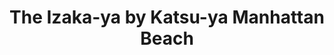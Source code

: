---
layout: place
title: The Izaka-ya by Katsu-ya Manhattan Beach
permalink: /california/manhattan-beach/the-izaka-ya-by-katsu-ya-manhattan-beach.html
stateAbbr: CA
stateName: California
cityName: Manhattan Beach
seo:
  type: restaurant
  links: null
place_id: ChIJXVWlh-yzwoAR00a54Y-G4MM
photos:
  - name: >-
      places/ChIJXVWlh-yzwoAR00a54Y-G4MM/photos/AeeoHcJcE8qzaRm32apHnOunzDk9hBTY1u2-sgfevlHC3H4TdJo8NE-iNRufARzJX0vMR6AvsBntwEc-UVEU3HwomzA_CKzo4xQyfokmv8huKqmhOdplaMKsBZBWq3QOs2HFYN9bECNfq54okigdSsDIzuBoXRN-tcmMeQTIwybpI3NIR6veT5j3GGkD77UWKaVz8Fsq-7ngV_KqFthNHPt5KhVWavnM9_r40OSScmv3oYU2Nvx7Q6Q3wI1FfoEzPGacDa1FnbtN61HYQpiesVNTtvnzcDC1t-9Uiiaeca9xgc89EQ
    widthPx: 1080
    heightPx: 608
    authorAttributions:
      - displayName: The Izaka-ya by Katsu-ya Manhattan Beach
        uri: https://maps.google.com/maps/contrib/106692067866154829523
        photoUri: >-
          https://lh3.googleusercontent.com/a/ACg8ocL9uxa-Ug5Z3rxS9hRTl2X-3PDFZl00bXgPZeuqmwv44bwVNw=s100-p-k-no-mo
    flagContentUri: >-
      https://www.google.com/local/imagery/report/?cb_client=maps_api_places.places_api&image_key=!1e10!2sAF1QipMrPOAE7Cq9rlpOvDrUv_xdeW0BNcv4fjFZLIRK&hl=en-US
    googleMapsUri: >-
      https://www.google.com/maps/place//data=!3m4!1e2!3m2!1sAF1QipMrPOAE7Cq9rlpOvDrUv_xdeW0BNcv4fjFZLIRK!2e10!4m2!3m1!1s0x80c2b3ec87a5555d:0xc3e0868fe1b946d3
  - name: >-
      places/ChIJXVWlh-yzwoAR00a54Y-G4MM/photos/AeeoHcI5bWoy_WelTSfyVaKEGX_m_jCRPXUmih9Bya-PPz_iv5D1Vx1M92_n8m3XTmOevN92nOje0ToDAz6MQLvRKfNy-FOWhj5VuAr0WlTaD43gjI_nCD1yOoZwk1E-oVkhIs3MMgrPUkgqfw9lTJsrxkoW7VlkjUgaLZOJ6RlZZ4xT2X5ICgxCkuJjUIaEsytomjGNzTL32ZxGiLeI_30H73TonbsF0G5oLj9rydk2UuqyzJOVsz5BURoawV7mw0mGDHrayl_coDTGp_DGfn2eN7VoiDaZFrfR7liQNQ057WIDQdGKLR1jcnwjvR4GJ7ip_yN0MNNL_SI5H0oJiLeNmANd7i3HpnNO198IH1s8nxXHdXmwKDZgn3zAi7AzluB5bXlIW8yVjT2Sd1dSmhB54akTu9DCiMXsrSFl21ZucdSplQ
    widthPx: 4800
    heightPx: 2700
    authorAttributions:
      - displayName: JJP
        uri: https://maps.google.com/maps/contrib/117552302523516567250
        photoUri: >-
          https://lh3.googleusercontent.com/a-/ALV-UjXI9VhdteKRXdQEcu5cPfBqcgVNaixqSs0s5yWk3bzOpt8juYJ0=s100-p-k-no-mo
    flagContentUri: >-
      https://www.google.com/local/imagery/report/?cb_client=maps_api_places.places_api&image_key=!1e10!2sCIHM0ogKEICAgID44YCHTg&hl=en-US
    googleMapsUri: >-
      https://www.google.com/maps/place//data=!3m4!1e2!3m2!1sCIHM0ogKEICAgID44YCHTg!2e10!4m2!3m1!1s0x80c2b3ec87a5555d:0xc3e0868fe1b946d3
  - name: >-
      places/ChIJXVWlh-yzwoAR00a54Y-G4MM/photos/AeeoHcI3wz6aEByOnR6mTckjJiIwdvmJSJjWkyKWcctJTSCL-D6UfA4bU-pIIwmTDtb4qjzzDfRrD2rb2YqhF96_gk-XTVAbsgWXRXdKqLTZ4j5u8i2PpTlhLrK_yjH8ueSfDueZG0yji1iGH-Wdf4rJBUINtXxNZ2-PfzM40s7vub2JgEUqyidfX8JPovhNNWTWS24pI1lzoi9sN10-plEKRcYD0GggpLK9DAyxoRpOPgmqDu8lrnCGRoTqNO6l6ZDWpBzdK_xtWiovMzYtSyg0MKB4sW_HQ3rmODXRzmOjYUwVcS80YhD5pYFEhSwwrpqlXh0t6RIihSOS3-qNLg_tzvaHW5JUS9Vkh99HedQt3PdmEWgONWF1cn0Cj6e18oRZVjIhG20R0bbfxqERhAQ40f2G00Lw6-4LsoCV1VbCxdNZXIJb
    widthPx: 4032
    heightPx: 3024
    authorAttributions:
      - displayName: Kazuto Wong
        uri: https://maps.google.com/maps/contrib/108280086448693057846
        photoUri: >-
          https://lh3.googleusercontent.com/a-/ALV-UjUXkAyHLuxrSMWAlm4GozMsOFTf0mMBssLn55KZS8KMu1Wg8EiF=s100-p-k-no-mo
    flagContentUri: >-
      https://www.google.com/local/imagery/report/?cb_client=maps_api_places.places_api&image_key=!1e10!2sCIHM0ogKEICAgMCogs2FwAE&hl=en-US
    googleMapsUri: >-
      https://www.google.com/maps/place//data=!3m4!1e2!3m2!1sCIHM0ogKEICAgMCogs2FwAE!2e10!4m2!3m1!1s0x80c2b3ec87a5555d:0xc3e0868fe1b946d3
  - name: >-
      places/ChIJXVWlh-yzwoAR00a54Y-G4MM/photos/AeeoHcKBXNxRnAmwc6Yn9vd1Cw5SIxS8I1itcCvOi6NjXmiLduHQHfqBvcELqk9GJpLu7TaTYTa1hh-tv7P3WppMzk6SUH9oUBiPSyZZoxKNxAgoU2E-L5TDRAL9URQ-V5Rrft-APcPa1RORd5E6FYVGTF0yLuWlQK-F2fYEF8TijdFlJVDe_Kg_Z_O7Wd9EZfQCYU58zeab6B0QCpya5ZmcEJUel55LBFkbKSgyZUczilVYM0jzFIK3gVzqHP_2lpj2DF91GmJ4XcT0ZUSusXnTavMJusDn0poAMF7M86IKyCmSF45kl_xPxEh16R5osFwJ5UPVbjJn0E9vTlSolqaiN6k9xi9tqogvfXuK20JEZMmo25XjxD5eqBDzK_BcDJwuYeTheW7_TRj6T75Izh9RKUNVpxS6RK2DdNA2Y3O9wwUN7Q
    widthPx: 3000
    heightPx: 4000
    authorAttributions:
      - displayName: Jennifer Kang
        uri: https://maps.google.com/maps/contrib/111477088839100959085
        photoUri: >-
          https://lh3.googleusercontent.com/a-/ALV-UjUxkJXwxewNfHSuDxQYre6UFzDGRcZQhkw-pBSEG-V-fphfp0cGtQ=s100-p-k-no-mo
    flagContentUri: >-
      https://www.google.com/local/imagery/report/?cb_client=maps_api_places.places_api&image_key=!1e10!2sCIHM0ogKEICAgMCQ_MarTg&hl=en-US
    googleMapsUri: >-
      https://www.google.com/maps/place//data=!3m4!1e2!3m2!1sCIHM0ogKEICAgMCQ_MarTg!2e10!4m2!3m1!1s0x80c2b3ec87a5555d:0xc3e0868fe1b946d3
  - name: >-
      places/ChIJXVWlh-yzwoAR00a54Y-G4MM/photos/AeeoHcKmN3Bw32zN3yem5oTuZyGQcAhT-eXTkGoSFHPukY15hN4ReREpU-7lzBEpQe-ke52mlf9E5PIX4szbCVjaIJ8WNluLjy2MEM0J52An970vWx__x00JGxTpjpTAb7zoQPlvtghnU9wjgsKozLfZ1VABN-FhvoU3hEheaSGH_USM27FXM-cXzBWzADhwTm4wSXMlbwYLMX--0NefKSwNWRY-Dk00-2pci0B9JCJ80HqiKu7x7bo0B28EoHjncnVAfnZeyu5bPzwceJHEOnu5wIdKQBTmyhdCHPdCZjgPJldalrliqGtUjvYC9HWdk4bGwkzzxAOS8nS2BkpluwesL1QzLvBblPadEdB0Wff4H7EYJ0r9tVWCfXhwGgJBdpWqxVaHSYuZVj6HjDYtqX-8oEBpYmKpUhcpNugDpyq_JqnBqdUK
    widthPx: 3024
    heightPx: 4032
    authorAttributions:
      - displayName: Edmond H
        uri: https://maps.google.com/maps/contrib/103101366353787008706
        photoUri: >-
          https://lh3.googleusercontent.com/a-/ALV-UjVtaQNTUE1D9ndxy1QYMGpB17Er3aX321BLqoiriSejFMdxRBU=s100-p-k-no-mo
    flagContentUri: >-
      https://www.google.com/local/imagery/report/?cb_client=maps_api_places.places_api&image_key=!1e10!2sCIHM0ogKEICAgIDr4e-74gE&hl=en-US
    googleMapsUri: >-
      https://www.google.com/maps/place//data=!3m4!1e2!3m2!1sCIHM0ogKEICAgIDr4e-74gE!2e10!4m2!3m1!1s0x80c2b3ec87a5555d:0xc3e0868fe1b946d3
  - name: >-
      places/ChIJXVWlh-yzwoAR00a54Y-G4MM/photos/AeeoHcJo4qOuXaVD_obOkI4S9mozEIQ9Qw7mJdT3ftP9ii3ZEfmGyUJF5MXROikmhhBgqyV0w_RgiPAJt7Pahx3CVmBJXN-zSkb4V7qz5dRBc-e16i1U_5GJOXW061Y3ILdhNRdn0kSTmGEhzo6D7QVm5JJbluD7FnQ57iHqITnDQ7AUJt-aM7jWAXD5QTmGS0ap33AnlRMXUgKFgeQ6z6qJvgC_XZxOVMvxj8p7XYFvYwkYFvESbrQt6BvC8_uUuuixyBjHd8-yZfjoP83cbAx3lasz_asie0JhcJtZpTDZvoAmFXxu55X7cpIMQQyUgkT7RUM3_zqtJ7JJQwPqTrvYnqG7jlMBsDHRWOCKLJSaVxqQgph_tPEEoDWC0qMLct0iOlzdBmZ48Bh6_MPMzWwjuW6UuTM-AOGJE5GgVGHZkUs
    widthPx: 4800
    heightPx: 3600
    authorAttributions:
      - displayName: Djordjiana Buric
        uri: https://maps.google.com/maps/contrib/107242964654804817283
        photoUri: >-
          https://lh3.googleusercontent.com/a-/ALV-UjVc0YMd4yD9FNBUQ5fKUznihzdc7J4PSzDd5d67Cc1o6hz8zrQ=s100-p-k-no-mo
    flagContentUri: >-
      https://www.google.com/local/imagery/report/?cb_client=maps_api_places.places_api&image_key=!1e10!2sCIHM0ogKEICAgMCwqqLnNw&hl=en-US
    googleMapsUri: >-
      https://www.google.com/maps/place//data=!3m4!1e2!3m2!1sCIHM0ogKEICAgMCwqqLnNw!2e10!4m2!3m1!1s0x80c2b3ec87a5555d:0xc3e0868fe1b946d3
  - name: >-
      places/ChIJXVWlh-yzwoAR00a54Y-G4MM/photos/AeeoHcKli3UU6SnGZTwdVfqnu9Qbfy_AQBEAP9kzFN6MVVFxtN3hI8IJf9JTWBxeCwiBHl-GlK87plO4YnmKH73fy-0MqxtOMji7etSKIJRwSblxzWqQz22Fdfvfw5s1eFhZLqsfo50SyOzLvYCIM5oSRcC0eWWYhQI7a3ZEBh4LhPt3aH7Lett2nHf8RP2QXQ7W6ZQI4xmr8GbStDS-R7n2a7kXNNZIZWJHBc-BWljHH4lL66ns_Fgv-XlKQq5QRZitVLuucGW03aXxQOBahjE4LaAx1faFEuGQwzPEDahAOdL14A
    widthPx: 1080
    heightPx: 608
    authorAttributions:
      - displayName: The Izaka-ya by Katsu-ya Manhattan Beach
        uri: https://maps.google.com/maps/contrib/106692067866154829523
        photoUri: >-
          https://lh3.googleusercontent.com/a/ACg8ocL9uxa-Ug5Z3rxS9hRTl2X-3PDFZl00bXgPZeuqmwv44bwVNw=s100-p-k-no-mo
    flagContentUri: >-
      https://www.google.com/local/imagery/report/?cb_client=maps_api_places.places_api&image_key=!1e10!2sAF1QipOUSBfimZxDwrZQiV683-U306aqEZICSTo44ciS&hl=en-US
    googleMapsUri: >-
      https://www.google.com/maps/place//data=!3m4!1e2!3m2!1sAF1QipOUSBfimZxDwrZQiV683-U306aqEZICSTo44ciS!2e10!4m2!3m1!1s0x80c2b3ec87a5555d:0xc3e0868fe1b946d3
  - name: >-
      places/ChIJXVWlh-yzwoAR00a54Y-G4MM/photos/AeeoHcKwWzaFG9CW5ZK2a7uGYkevABNfl7XVbm6Bx8hxqsrovNDakaA3e_mQs1vapRCMouWWGJSMhcG88NeCkascb1Lqop8Q9hUXijUjVexm2DBdrqe65UwS6-mEWLoPyPdG6rYcwvvqjxoBGno1BoJEmbEBXHogROJi2un7crIRfpvMp2fuw81FTP76OHviyiJ8e20jDCrunlHQR3c5FBOeu_8JhwaCmSA8qhlUTcdNmG9iEq4qlmTp45bxo7ik_3SSpnF_jVWSadnC17hFfzll7lRZUmWwJIN_ORHg0wOKO-jj9SRzezFBzVhPCX8h8moP881X1vf_nb1wlnV4yrK3ihuy1BH3r3JaUpwHX9tXVM228hmaR9r4QdZiDFyUFVcCT4S6L6fXoENGnUzjifEwtmqWKjzW2wagsOhLrDlgT7eaVn0
    widthPx: 3024
    heightPx: 4032
    authorAttributions:
      - displayName: Ethan B
        uri: https://maps.google.com/maps/contrib/111056192672944391013
        photoUri: >-
          https://lh3.googleusercontent.com/a/ACg8ocK-qi1SiF1CdJvcjlJ8pzvmPH_LIlKwTWHbJGKm0GVtLnFqtL0=s100-p-k-no-mo
    flagContentUri: >-
      https://www.google.com/local/imagery/report/?cb_client=maps_api_places.places_api&image_key=!1e10!2sCIHM0ogKEICAgICOqrnomgE&hl=en-US
    googleMapsUri: >-
      https://www.google.com/maps/place//data=!3m4!1e2!3m2!1sCIHM0ogKEICAgICOqrnomgE!2e10!4m2!3m1!1s0x80c2b3ec87a5555d:0xc3e0868fe1b946d3
  - name: >-
      places/ChIJXVWlh-yzwoAR00a54Y-G4MM/photos/AeeoHcIXNKZFq8A9v5EAyk5-c384-9l9MrX2YIldTbjYr56wOYKB2YR48jiqJsJPrhUN-65ikk9klR-Sm6WvceA3XZUNiSjOVD9iRtcVet07A9vLAZV14s347GLlfJH1YWp0CrVR70svoYHfOUvTRpTfInXDUVsToTAK3yhLCMVFaQYVfFotc_U9_TMVuu7e6isVTKdvAwbAnZbWo8ZAfdkZdACc9PjNhkJS3Ny2mGpQ5LUEGdUwlp8X9rggSvbICB8HIgBbGcD4QFvu8n29O2oh6NzMrW2bYBLD0LQuXqXPvbKf_BtfpNc7bWcS-gAKQuSJSb39ClKn-eK6bbZhFItFr6crrCn8DRt9m4bzsi8b5vZ5rt_oSh5QU7Y5pAl9UezNXRq3hCJr0Z1LlikOO6cz7NPO8YsVJwNql27xCy29GwyZcVo
    widthPx: 4080
    heightPx: 3072
    authorAttributions:
      - displayName: Kirsten C
        uri: https://maps.google.com/maps/contrib/102217670351155674425
        photoUri: >-
          https://lh3.googleusercontent.com/a/ACg8ocLYXVb_qb-vjRtSbw0hTraQkIrfSgoIS5JwuRE-wgR0rg2K=s100-p-k-no-mo
    flagContentUri: >-
      https://www.google.com/local/imagery/report/?cb_client=maps_api_places.places_api&image_key=!1e10!2sCIHM0ogKEICAgIDl4MP27gE&hl=en-US
    googleMapsUri: >-
      https://www.google.com/maps/place//data=!3m4!1e2!3m2!1sCIHM0ogKEICAgIDl4MP27gE!2e10!4m2!3m1!1s0x80c2b3ec87a5555d:0xc3e0868fe1b946d3
  - name: >-
      places/ChIJXVWlh-yzwoAR00a54Y-G4MM/photos/AeeoHcK1HdakP-FN-oFbdnK26aP4qfJCnDp3f3Lv2YkHinCKEtfFMTjjtP8GKJGrCQNer4rNYlXg4695qTXx4IwopK6wveNdSzpjohLpcqF_cPI5Mmn3Y6rpZft16gWsMsdi-Dxx9wVMgvhNLSq84LWusICb9grK8DaCYvLCkhhw9NCklrdg7dcJdBw5WBs3_jW-YI5keY05iMgNEkYccmYwokjsStpkQCwt6rKHcd7Lm-0ZZ02mvo1MjBfE13V2ANJ2aNQx-0oKtnZFOxW8pIyEDPpGngvUNuJcSjdI-rGC-xK86XiWoNg1WkdNtAVeezqgcbyXCNZWTzXRR4EkT3QWtRslYwEUP3-cbYUnQUqx2H5FfGbPiA4XCkb4_Jikygz7rx9s_HBC8DnKqxEakNZAspDFNqnnF5uOdFXVOHb7LwzIavLL
    widthPx: 4032
    heightPx: 3024
    authorAttributions:
      - displayName: Adam Solomon
        uri: https://maps.google.com/maps/contrib/116908702151904212112
        photoUri: >-
          https://lh3.googleusercontent.com/a-/ALV-UjUTrdYM2uKog4Z60KCLRDtOqqL2b42udyl_AO-ZJuwCnKyUrw-P=s100-p-k-no-mo
    flagContentUri: >-
      https://www.google.com/local/imagery/report/?cb_client=maps_api_places.places_api&image_key=!1e10!2sCIHM0ogKEICAgID2r5v-2wE&hl=en-US
    googleMapsUri: >-
      https://www.google.com/maps/place//data=!3m4!1e2!3m2!1sCIHM0ogKEICAgID2r5v-2wE!2e10!4m2!3m1!1s0x80c2b3ec87a5555d:0xc3e0868fe1b946d3
address: 1133 Highland Ave, Manhattan Beach, CA 90266, USA
street: 1133 Highland Ave
city: Manhattan Beach
state: CA
zip: '90266'
country: USA
neighborhood: null
latitude: '33.885244'
longitude: '-118.409918'
accessibility_options:
  wheelchairAccessibleParking: true
  wheelchairAccessibleEntrance: true
  wheelchairAccessibleRestroom: true
  wheelchairAccessibleSeating: true
business_status: OPERATIONAL
name: The Izaka-ya by Katsu-ya Manhattan Beach
google_maps_links:
  directionsUri: >-
    https://www.google.com/maps/dir//''/data=!4m7!4m6!1m1!4e2!1m2!1m1!1s0x80c2b3ec87a5555d:0xc3e0868fe1b946d3!3e0
  placeUri: https://maps.google.com/?cid=14114429184704595667
  writeAReviewUri: >-
    https://www.google.com/maps/place//data=!4m3!3m2!1s0x80c2b3ec87a5555d:0xc3e0868fe1b946d3!12e1
  reviewsUri: >-
    https://www.google.com/maps/place//data=!4m4!3m3!1s0x80c2b3ec87a5555d:0xc3e0868fe1b946d3!9m1!1b1
  photosUri: >-
    https://www.google.com/maps/place//data=!4m3!3m2!1s0x80c2b3ec87a5555d:0xc3e0868fe1b946d3!10e5
primary_type: Japanese Restaurant
opening_hours:
  regular: null
  current: null
secondary_opening_hours:
  regular:
    weekdayDescriptions: null
    type: null
  current:
    weekdayDescriptions: null
    type: null
phone: null
price_level: null
price_range: null
rating: null
rating_count: 0
website: null
description: >-
  Discover The Izaka-ya in Manhattan Beach$$$The Izaka-ya by Katsu-ya in
  Manhattan Beach, CA, is a welcoming spot for enjoying fresh sushi and
  authentic Japanese dishes in a laid-back atmosphere. This sushi restaurant
  near the coast offers a variety of flavorful options, including expertly
  prepared rolls and other traditional fare, paired with a selection of beers,
  wines, sake, and cocktails to enhance your meal. Its casual setting makes it
  ideal for those searching for top-rated sushi places near me, with a focus on
  quality ingredients and simple yet inviting vibes. Accessibility features like
  wheelchair-friendly parking and entrances add to the convenience, ensuring
  everyone can savor the experience. Whether you're looking for sushi
  restaurants in a relaxed environment, this location stands out for its
  approachable take on Japanese cuisine.
generative_summary: >-
  Discover The Izaka-ya in Manhattan Beach$$$The Izaka-ya by Katsu-ya in
  Manhattan Beach, CA, is a welcoming spot for enjoying fresh sushi and
  authentic Japanese dishes in a laid-back atmosphere. This sushi restaurant
  near the coast offers a variety of flavorful options, including expertly
  prepared rolls and other traditional fare, paired with a selection of beers,
  wines, sake, and cocktails to enhance your meal. Its casual setting makes it
  ideal for those searching for top-rated sushi places near me, with a focus on
  quality ingredients and simple yet inviting vibes. Accessibility features like
  wheelchair-friendly parking and entrances add to the convenience, ensuring
  everyone can savor the experience. Whether you're looking for sushi
  restaurants in a relaxed environment, this location stands out for its
  approachable take on Japanese cuisine.
generative_disclosure: Summarized by AI using the Grok-3-Mini model.
reviews: null
review_summary: >-
  What Visitors Are Sharing$$$From what folks have shared online, this spot is
  often highlighted for its tasty sushi and cozy feel, making it a solid choice
  for anyone craving Japanese eats nearby. Many appreciate the fresh flavors and
  variety of drinks, with comments noting it as a go-to for casual dinners or
  quick bites that hit the spot. While some mention portions could be more
  generous, the overall vibe keeps things positive, with diners enjoying the
  straightforward menu without any fuss. It's frequently recommended for groups
  or solo visits, thanks to the welcoming space that encourages repeat trips.
  All in all, if you're on the hunt for reliable sushi places near me, this one
  earns nods for delivering a consistently enjoyable experience with a friendly
  touch.
review_disclosure: Summarized by AI using the Grok-3-Mini model.
parking_options: null
payment_options: null
allow_dogs: null
curbside_pickup: null
delivery: null
dine_in: null
good_for_children: null
good_for_groups: null
good_for_sports: null
live_music: null
menu_for_children: null
outdoor_seating: null
reservable: null
restroom: null
serves_beer: null
serves_breakfast: null
serves_brunch: null
serves_cocktails: null
serves_coffee: null
serves_dinner: null
serves_dessert: null
serves_lunch: null
serves_vegetarian_food: null
serves_wine: null
takeout: null
update_category: pro
places_description: null

---